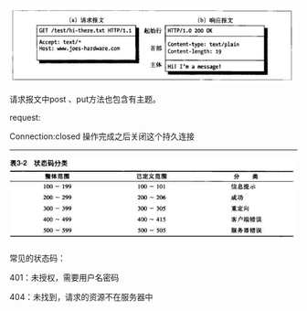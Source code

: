![](/assets/报文.PNG)

请求报文中post 、put方法也包含有主题。

request:

Connection:closed 操作完成之后关闭这个持久连接

---

![](/assets/响应状态码.PNG)

常见的状态码：

401：未授权，需要用户名密码

404：未找到，请求的资源不在服务器中


